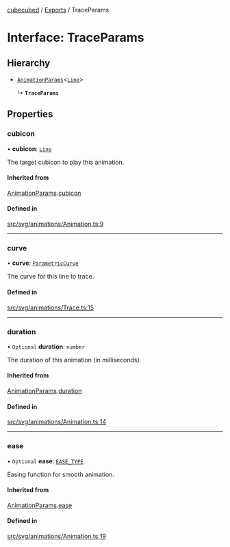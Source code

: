 [cubecubed](/reference/README.md) / [Exports](/reference/modules.md) / TraceParams

# Interface: TraceParams

## Hierarchy

- [`AnimationParams`](/reference/interfaces/AnimationParams.md)<[`Line`](/reference/classes/Line.md)\>

  ↳ **`TraceParams`**

## Properties

### cubicon

• **cubicon**: [`Line`](/reference/classes/Line.md)

The target cubicon to play this animation.

#### Inherited from

[AnimationParams](/reference/interfaces/AnimationParams.md).[cubicon](/reference/interfaces/AnimationParams.md#cubicon)

#### Defined in

[src/svg/animations/Animation.ts:9](https://github.com/imaphatduc/cubecubed/blob/f64863c/src/svg/animations/Animation.ts#L9)

___

### curve

• **curve**: [`ParametricCurve`](/reference/classes/ParametricCurve.md)

The curve for this line to trace.

#### Defined in

[src/svg/animations/Trace.ts:15](https://github.com/imaphatduc/cubecubed/blob/f64863c/src/svg/animations/Trace.ts#L15)

___

### duration

• `Optional` **duration**: `number`

The duration of this animation (in milliseconds).

#### Inherited from

[AnimationParams](/reference/interfaces/AnimationParams.md).[duration](/reference/interfaces/AnimationParams.md#duration)

#### Defined in

[src/svg/animations/Animation.ts:14](https://github.com/imaphatduc/cubecubed/blob/f64863c/src/svg/animations/Animation.ts#L14)

___

### ease

• `Optional` **ease**: [`EASE_TYPE`](/reference/types/EASE_TYPE.md)

Easing function for smooth animation.

#### Inherited from

[AnimationParams](/reference/interfaces/AnimationParams.md).[ease](/reference/interfaces/AnimationParams.md#ease)

#### Defined in

[src/svg/animations/Animation.ts:19](https://github.com/imaphatduc/cubecubed/blob/f64863c/src/svg/animations/Animation.ts#L19)
